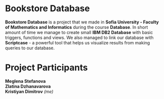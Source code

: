 # Bookstore Database

**Bookstore Database** is a project that we made in **Sofia University - Faculty of Mathematics and Informatics** during the course **Database**. In short amount of time we manage to create small **IBM DB2 Database** with basic triggers, functions and views. We also managed to link our database with **Scriptcase** - a powerful tool that helps us visualize results from making queries to our database.


# Project Participants  

**Meglena Stefanova**\
**Zlatina Dzhanavarova**\
**Kristiyan Dimitrov** *(me)*